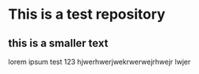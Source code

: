 # This is a test repository

## this is a smaller text

lorem ipsum test 123 hjwerhwerjwekrwerwejrhwejr lwjer 
